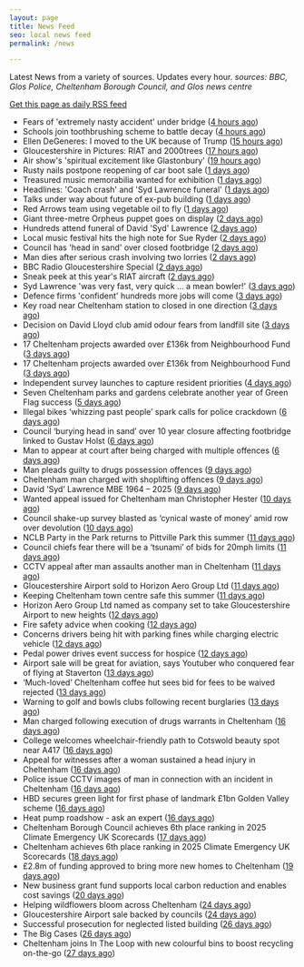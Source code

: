 ```yaml
---
layout: page
title: News Feed
seo: local news feed
permalink: /news

---
```


Latest News from a variety of sources. Updates every hour.
_sources: BBC, Glos Police, Cheltenham Borough Council, and Glos news centre_

[Get this page as daily RSS feed](/daily.rss)

<!-- news_marker starts -->
- Fears of 'extremely nasty accident' under bridge ([4 hours ago](https://www.bbc.com/news/articles/cwyqeg7yq9eo))
- Schools join toothbrushing scheme to battle decay ([4 hours ago](https://www.bbc.com/news/articles/cd78pln81pvo))
- Ellen DeGeneres: I moved to the UK because of Trump ([15 hours ago](https://www.bbc.com/news/articles/c8d638rrndzo))
- Gloucestershire in Pictures: RIAT and 2000trees ([17 hours ago](https://www.bbc.com/news/articles/crmvp9rxg7yo))
- Air show's 'spiritual excitement like Glastonbury' ([19 hours ago](https://www.bbc.com/news/articles/cjrlxvgyp57o))
- Rusty nails postpone reopening of car boot sale ([1 days ago](https://www.bbc.com/news/articles/cm207pe9xx9o))
- Treasured music memorabilia wanted for exhibition ([1 days ago](https://www.bbc.com/news/articles/ce83kdkmrymo))
- Headlines: 'Coach crash' and 'Syd Lawrence funeral' ([1 days ago](https://www.bbc.com/news/articles/crl0wl25188o))
- Talks under way about future of ex-pub building ([1 days ago](https://www.bbc.com/news/articles/cm2zq6g8497o))
- Red Arrows team using vegetable oil to fly ([1 days ago](https://www.bbc.com/news/articles/czeyzdp60zjo))
- Giant three-metre Orpheus puppet goes on display ([2 days ago](https://www.bbc.com/news/articles/c8rp232x0zvo))
- Hundreds attend funeral of David 'Syd' Lawrence ([2 days ago](https://www.bbc.com/news/articles/cy8kmg21r93o))
- Local music festival hits the high note for Sue Ryder ([2 days ago](https://gloucesternewscentre.co.uk/local-music-festival-hits-the-high-note-for-sue-ryder/))
- Council has 'head in sand' over closed footbridge ([2 days ago](https://www.bbc.com/news/articles/cy5w26yzxr1o))
- Man dies after serious crash involving two lorries ([2 days ago](https://www.bbc.com/news/articles/crk65744rm4o))
- BBC Radio Gloucestershire Special ([2 days ago](https://www.bbc.co.uk/sounds/play/p0lqz0z2))
- Sneak peek at this year's RIAT aircraft ([2 days ago](https://www.bbc.com/news/videos/c625qw1rzlyo))
- Syd Lawrence 'was very fast, very quick ... a mean bowler!' ([3 days ago](https://www.bbc.com/news/articles/c628163nzm1o))
- Defence firms 'confident' hundreds more jobs will come ([3 days ago](https://www.bbc.com/news/articles/c86gnq3j2qno))
- Key road near Cheltenham station to closed in one direction ([3 days ago](https://gloucesternewscentre.co.uk/key-road-near-cheltenham-station-to-closed-in-one-direction/))
- Decision on David Lloyd club amid odour fears from landfill site ([3 days ago](https://gloucesternewscentre.co.uk/decision-on-david-lloyd-club-amid-odour-fears-from-landfill-site/))
- 17 Cheltenham projects awarded over £136k from Neighbourhood Fund ([3 days ago](https://gloucesternewscentre.co.uk/17-cheltenham-projects-awarded-over-136k-from-neighbourhood-fund/))
- 17 Cheltenham projects awarded over £136k from Neighbourhood Fund ([3 days ago](https://www.cheltenham.gov.uk/news/article/3036/17_cheltenham_projects_awarded_over_136k_from_neighbourhood_fund))
- Independent survey launches to capture resident priorities ([4 days ago](https://www.cheltenham.gov.uk/news/article/3035/independent_survey_launches_to_capture_resident_priorities))
- Seven Cheltenham parks and gardens celebrate another year of Green Flag success ([5 days ago](https://www.cheltenham.gov.uk/news/article/3034/seven_cheltenham_parks_and_gardens_celebrate_another_year_of_green_flag_success))
- Illegal bikes ‘whizzing past people’ spark calls for police crackdown ([6 days ago](https://gloucesternewscentre.co.uk/illegal-bikes-whizzing-past-people-spark-calls-for-police-crackdown/))
- Council ‘burying head in sand’ over 10 year closure affecting footbridge linked to Gustav Holst ([6 days ago](https://gloucesternewscentre.co.uk/council-burying-head-in-sand-over-10-year-closure-affecting-footbridge-linked-to-gustav-holst/))
- Man to appear at court after being charged with multiple offences ([6 days ago](https://gloucesternewscentre.co.uk/man-to-appear-at-court-after-being-charged-with-multiple-offences/))
- Man pleads guilty to drugs possession offences ([9 days ago](https://gloucesternewscentre.co.uk/man-pleads-guilty-to-drugs-possession-offences/))
- Cheltenham man charged with shoplifting offences ([9 days ago](https://gloucesternewscentre.co.uk/cheltenham-man-charged-with-shoplifting-offences/))
- David ‘Syd’ Lawrence MBE 1964 – 2025 ([9 days ago](https://www.bbc.co.uk/sounds/play/p0lpkk2r))
- Wanted appeal issued for Cheltenham man Christopher Hester ([10 days ago](https://gloucesternewscentre.co.uk/wanted-appeal-issued-for-cheltenham-man-christopher-hester/))
- Council shake-up survey blasted as ‘cynical waste of money’ amid row over devolution ([10 days ago](https://gloucesternewscentre.co.uk/council-shake-up-survey-blasted-as-cynical-waste-of-money-amid-row-over-devolution/))
- NCLB Party in the Park returns to Pittville Park this summer ([11 days ago](https://www.cheltenham.gov.uk/news/article/3033/nclb_party_in_the_park_returns_to_pittville_park_this_summer))
- Council chiefs fear there will be a ‘tsunami’ of bids for 20mph limits ([11 days ago](https://gloucesternewscentre.co.uk/council-chiefs-fear-there-will-be-a-tsunami-of-bids-for-20mph-limits/))
- CCTV appeal after man assaults another man in Cheltenham ([11 days ago](https://gloucesternewscentre.co.uk/cctv-appeal-after-man-assaults-another-man-in-cheltenham/))
- Gloucestershire Airport sold to Horizon Aero Group Ltd ([11 days ago](https://gloucesternewscentre.co.uk/gloucestershire-airport-sold-to-horizon-aero-group-ltd/))
- Keeping Cheltenham town centre safe this summer ([11 days ago](https://www.cheltenham.gov.uk/news/article/3032/keeping_cheltenham_town_centre_safe_this_summer))
- Horizon Aero Group Ltd named as company set to take Gloucestershire Airport to new heights ([12 days ago](https://www.cheltenham.gov.uk/news/article/3031/horizon_aero_group_ltd_named_as_company_set_to_take_gloucestershire_airport_to_new_heights))
- Fire safety advice when cooking ([12 days ago](https://gloucesternewscentre.co.uk/fire-safety-advice-when-cooking/))
- Concerns drivers being hit with parking fines while charging electric vehicle ([12 days ago](https://gloucesternewscentre.co.uk/concerns-drivers-being-hit-with-parking-fines-while-charging-electric-vehicle/))
- Pedal power drives event success for hospice ([12 days ago](https://gloucesternewscentre.co.uk/pedal-power-drives-event-success-for-hospice/))
- Airport sale will be great for aviation, says Youtuber who conquered fear of flying at Staverton ([13 days ago](https://gloucesternewscentre.co.uk/airport-sale-will-be-great-for-aviation-says-youtuber-who-conquered-fear-of-flying-at-staverton/))
- ‘Much-loved’ Cheltenham coffee hut sees bid for fees to be waived rejected ([13 days ago](https://gloucesternewscentre.co.uk/much-loved-cheltenham-coffee-hut-sees-bid-for-fees-to-be-waived-rejected/))
- Warning to golf and bowls clubs following recent burglaries ([13 days ago](https://gloucesternewscentre.co.uk/warning-to-golf-and-bowls-clubs-following-recent-burglaries/))
- Man charged following execution of drugs warrants in Cheltenham ([16 days ago](https://gloucesternewscentre.co.uk/man-charged-following-execution-of-drugs-warrants-in-cheltenham-2/))
- College welcomes wheelchair-friendly path to Cotswold beauty spot near A417 ([16 days ago](https://gloucesternewscentre.co.uk/college-welcomes-wheelchair-friendly-path-to-cotswold-beauty-spot-near-a417/))
- Appeal for witnesses after a woman sustained a head injury in Cheltenham ([16 days ago](https://gloucesternewscentre.co.uk/appeal-for-witnesses-after-a-woman-sustained-a-head-injury-in-cheltenham/))
- Police issue CCTV images of man in connection with an incident in Cheltenham ([16 days ago](https://gloucesternewscentre.co.uk/police-issue-cctv-images-of-man-in-connection-with-an-incident-in-cheltenham/))
- HBD secures green light for first phase of landmark £1bn Golden Valley scheme ([16 days ago](https://www.cheltenham.gov.uk/news/article/3030/hbd_secures_green_light_for_first_phase_of_landmark_1bn_golden_valley_scheme))
- Heat pump roadshow - ask an expert ([16 days ago](https://www.cheltenham.gov.uk/news/article/3029/heat_pump_roadshow_-_ask_an_expert))
- Cheltenham Borough Council achieves 6th place ranking in 2025 Climate Emergency UK Scorecards ([17 days ago](https://gloucesternewscentre.co.uk/cheltenham-borough-council-achieves-6th-place-ranking-in-2025-climate-emergency-uk-scorecards/))
- Cheltenham achieves 6th place ranking in 2025 Climate Emergency UK Scorecards ([18 days ago](https://www.cheltenham.gov.uk/news/article/3028/cheltenham_achieves_6th_place_ranking_in_2025_climate_emergency_uk_scorecards))
- £2.8m of funding approved to bring more new homes to Cheltenham ([19 days ago](https://www.cheltenham.gov.uk/news/article/3027/28m_of_funding_approved_to_bring_more_new_homes_to_cheltenham))
- New business grant fund supports local carbon reduction and enables cost savings ([20 days ago](https://www.cheltenham.gov.uk/news/article/3026/new_business_grant_fund_supports_local_carbon_reduction_and_enables_cost_savings))
- Helping wildflowers bloom across Cheltenham ([24 days ago](https://www.cheltenham.gov.uk/news/article/3025/helping_wildflowers_bloom_across_cheltenham))
- Gloucestershire Airport sale backed by councils ([24 days ago](https://www.cheltenham.gov.uk/news/article/3024/gloucestershire_airport_sale_backed_by_councils))
- Successful prosecution for neglected listed building ([26 days ago](https://www.cheltenham.gov.uk/news/article/3023/successful_prosecution_for_neglected_listed_building))
- The Big Cases ([26 days ago](https://www.bbc.co.uk/iplayer/episode/m001z7w2))
- Cheltenham joins In The Loop with new colourful bins to boost recycling on-the-go ([27 days ago](https://www.cheltenham.gov.uk/news/article/3022/cheltenham_joins_in_the_loop_with_new_colourful_bins_to_boost_recycling_on-the-go))

<!-- news_marker ends -->
